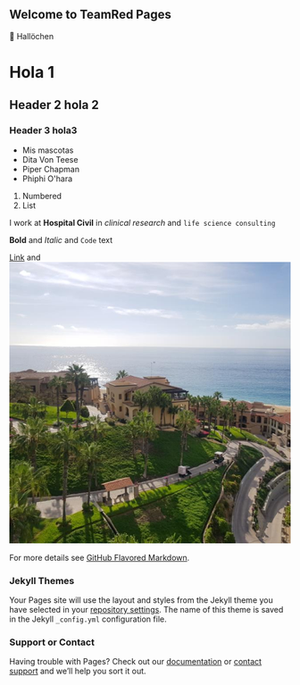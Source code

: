 ## Welcome to TeamRed Pages
:star_struck:
Hallöchen

# Hola 1
## Header 2 hola 2
### Header 3 hola3

- Mis mascotas
- Dita Von Teese 
- Piper Chapman 
- Phiphi O'hara 

1. Numbered
2. List


I work at **Hospital Civil** in _clinical research_ and `life science consulting`

**Bold** and _Italic_ and `Code` text

[Link](url) and ![Image](cabo.jpg)


For more details see [GitHub Flavored Markdown](https://guides.github.com/features/mastering-markdown/).

### Jekyll Themes

Your Pages site will use the layout and styles from the Jekyll theme you have selected in your [repository settings](https://github.com/FabyFF/FabyFF.github.io/settings). The name of this theme is saved in the Jekyll `_config.yml` configuration file.

### Support or Contact

Having trouble with Pages? Check out our [documentation](https://docs.github.com/categories/github-pages-basics/) or [contact support](https://github.com/contact) and we’ll help you sort it out.
